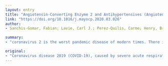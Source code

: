 ```yaml
---
layout: entry
title: "Angiotensin-Converting Enzyme 2 and Antihypertensives (Angiotensin Receptor Blockers and Angiotensin-Converting Enzyme Inhibitors) in Coronavirus Disease 2019"
link: "https://doi.org/10.1016/j.mayocp.2020.03.026"
author:
- Sanchis-Gomar, Fabian; Lavie, Carl J.; Perez-Quilis, Carme; Henry, Brandon M.; Lippi, Giuseppe

summary:
- "coronavirus 2 is the worst pandemic disease of modern times. There is no evidence to change the use of angiotensin-converting enzyme inhibitors. ACEIs and ARBs are also used to retard the progression of chronic kidney disease. Patients with hypertension should continue taking antihypertensive medications as prescribed without interruption."

original:
- "Coronavirus disease 2019 (COVID-19), caused by severe acute respiratory syndrome coronavirus 2, is being defined as the worst pandemic disease of modern times. Several professional health organizations have published position papers stating that there is no evidence to change the use of angiotensin-converting enzyme inhibitors (ACEIs) or angiotensin receptor blockers (ARBs) in the management of elevated blood pressure in the context of avoiding or treating COVID-19 infection. In this article, we review the evidence on the relationship between the renin-angiotensin-aldosterone system and COVID-19 infection. In agreement with current guidelines, patients with hypertension should continue taking antihypertensive medications as prescribed without interruption. Because ACEIs and ARBs are also used to retard the progression of chronic kidney disease, we suggest that these recommendations also apply to the use of these agents in chronic kidney disease. No differences generally exist between ARBs and ACEIs in terms of efficacy in decreasing blood pressure and improving other outcomes, such as all-cause mortality, cardiovascular mortality, myocardial infarction, heart failure, stroke, and end-stage renal disease. The ACEIs are associated with cough secondary to accumulation of bradykinin and angioedema, and withdrawal rates due to adverse events are lower with ARBs. Given their equal efficacy but fewer adverse events, ARBs could potentially be a more favorable treatment option in patients with COVID-19 at higher risk for severe forms of disease."
---
```


